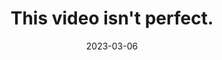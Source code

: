 ---
id: this-video-isnt-perfect
title: This video isn't perfect.
description: "\"This video isn't perfect.\" was selected for scringing at the Tustin Student Film Festival, where it won Best Story."
img: film/this-video-isnt-perfect.jpg
imgalt: Zachary is in a podcast room with equipment visible in the background. There's text on screen that reads "This video isn't perfect." with "isn't" underlined in pen.
date: 2023-03-06
watchlink: https://youtu.be/DnIjLDGCDhg
featured: true
homeFeatured: true
homeFeaturedOrder: 2
---